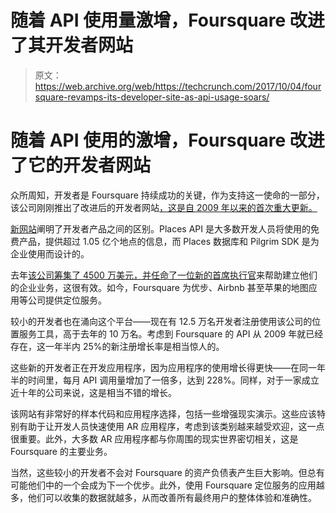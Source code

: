 # 随着 API 使用量激增，Foursquare 改进了其开发者网站 

> 原文：<https://web.archive.org/web/https://techcrunch.com/2017/10/04/foursquare-revamps-its-developer-site-as-api-usage-soars/>

# 随着 API 使用的激增，Foursquare 改进了它的开发者网站

众所周知，开发者是 Foursquare 持续成功的关键，作为支持这一使命的一部分，该公司刚刚推出了改进后的开发者网站[，这是自 2009 年以来的首次重大更新。](https://web.archive.org/web/20221207193030/https://developer.foursquare.com/)

[新网站](https://web.archive.org/web/20221207193030/https://developer.foursquare.com/)阐明了开发者产品之间的区别。Places API 是大多数开发人员将使用的免费产品，提供超过 1.05 亿个地点的信息，而 Places 数据库和 Pilgrim SDK 是为企业使用而设计的。

去年[该公司筹集了 4500 万美元，并任命了一位新的首席执行官](https://web.archive.org/web/20221207193030/https://beta.techcrunch.com/2016/01/14/foursquare-gets-45m-and-a-new-ceo-to-build-out-enterprise-business/)来帮助建立他们的企业业务，这很有效。如今，Foursquare 为优步、Airbnb 甚至苹果的地图应用等公司提供定位服务。

较小的开发者也在涌向这个平台——现在有 12.5 万名开发者注册使用该公司的位置服务工具，高于去年的 10 万名。考虑到 Foursquare 的 API 从 2009 年就已经存在，这一年半内 25%的新注册增长率是相当惊人的。

这些新的开发者正在开发应用程序，因为应用程序的使用增长得更快——在同一年半的时间里，每月 API 调用量增加了一倍多，达到 228%。同样，对于一家成立近十年的公司来说，这是相当不错的增长。

该网站有非常好的样本代码和应用程序选择，包括一些增强现实演示。这些应该特别有助于让开发人员快速使用 AR 应用程序，考虑到该类别越来越受欢迎，这一点很重要。此外，大多数 AR 应用程序都与你周围的现实世界密切相关，这是 Foursquare 的主要业务。

当然，这些较小的开发者不会对 Foursquare 的资产负债表产生巨大影响。但总有可能他们中的一个会成为下一个优步。此外，使用 Foursquare 定位服务的应用越多，他们可以收集的数据就越多，从而改善所有最终用户的整体体验和准确性。